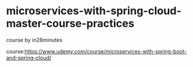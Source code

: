 # microservices-with-spring-cloud-master-course-practices
course by in28minutes

course:https://www.udemy.com/course/microservices-with-spring-boot-and-spring-cloud/
